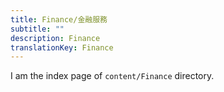 ```yaml
---
title: Finance/金融服務
subtitle: ""
description: Finance
translationKey: Finance
---
```


I am the index page of `content/Finance` directory.
